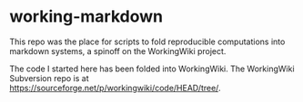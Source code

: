 working-markdown
================

This repo was the place for scripts to fold reproducible computations into markdown systems, a spinoff on the WorkingWiki project.

The code I started here has been folded into WorkingWiki.  The WorkingWiki Subversion repo is at https://sourceforge.net/p/workingwiki/code/HEAD/tree/.

